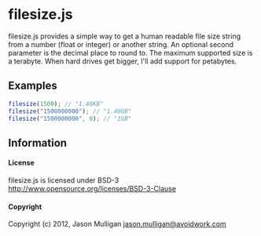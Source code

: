 # filesize.js
filesize.js provides a simple way to get a human readable file size string from a number (float or integer) or another string. An optional second parameter is the decimal place to round to. The maximum supported size is a terabyte. When hard drives get bigger, I'll add support for petabytes.

## Examples
``` js
filesize(1500); // "1.46KB"
filesize("1500000000"); // "1.40GB"
filesize("1500000000", 0); // "1GB"
```

## Information
#### License
filesize.js is licensed under BSD-3 http://www.opensource.org/licenses/BSD-3-Clause

#### Copyright
Copyright (c) 2012, Jason Mulligan <jason.mulligan@avoidwork.com>